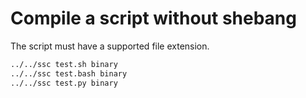 # Compile a script without shebang

The script must have a supported file extension.

```bash
../../ssc test.sh binary
../../ssc test.bash binary
../../ssc test.py binary
```
